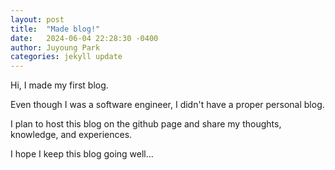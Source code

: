 ```yaml
---
layout: post
title:  "Made blog!"
date:   2024-06-04 22:28:30 -0400
author: Juyoung Park
categories: jekyll update
---
```

Hi, I made my first blog. 

Even though I was a software engineer, I didn't have a proper personal blog.

I plan to host this blog on the github page and share my thoughts, knowledge, and experiences.

I hope I keep this blog going well...
